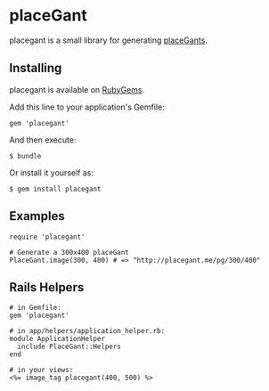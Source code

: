 placeGant
===========

placegant is a small library for generating [placeGants](http://placeGant.me/).

Installing
----------

placegant is available on [RubyGems](http://rubygems.org/gems/placegant).

Add this line to your application's Gemfile:

    gem 'placegant'

And then execute:

    $ bundle

Or install it yourself as:

    $ gem install placegant

Examples
--------

    require 'placegant'

    # Generate a 300x400 placeGant
    PlaceGant.image(300, 400) # => "http://placegant.me/pg/300/400"

Rails Helpers
-------------

    # in Gemfile:
    gem 'placegant'

    # in app/helpers/application_helper.rb:
    module ApplicationHelper
      include PlaceGant::Helpers
    end

    # in your views:
    <%= image_tag placegant(400, 500) %>